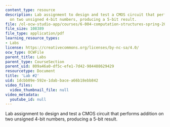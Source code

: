 ```yaml
---
content_type: resource
description: Lab assignment to design and test a CMOS circuit that performs addition
  on two unsigned 4-bit numbers, producing a 5-bit result.
file: /ol-ocw-studio-app/courses/6-004-computation-structures-spring-2009/1dcbb09e592e1dabbacea66b18ebb842_MIT6_004s09_lab02.pdf
file_size: 108389
file_type: application/pdf
learning_resource_types:
- Labs
license: https://creativecommons.org/licenses/by-nc-sa/4.0/
ocw_type: OCWFile
parent_title: Labs
parent_type: CourseSection
parent_uid: 809a46a0-df5c-efe1-7d42-984488629429
resourcetype: Document
title: 'Lab #2'
uid: 1dcbb09e-592e-1dab-bace-a66b18ebb842
video_files:
  video_thumbnail_file: null
video_metadata:
  youtube_id: null
---
```

Lab assignment to design and test a CMOS circuit that performs addition on two unsigned 4-bit numbers, producing a 5-bit result.